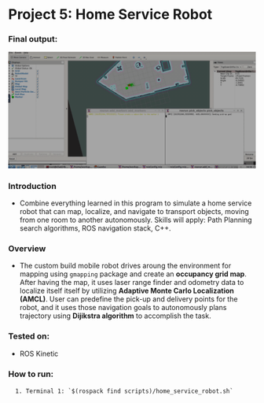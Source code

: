 # Project 5: Home Service Robot

### **Final output**:

![gif](https://github.com/kvnptl/robo_nd/blob/master/src/project5_home_service_robot/home-service-robot.gif)

### Introduction
   - Combine everything learned in this program to simulate a home service robot that can map, localize, and navigate to transport objects, moving from one room to another autonomously. Skills will apply: Path Planning search algorithms, ROS navigation stack, C++.
   
### Overview
   - The custom build mobile robot drives aroung the environment for mapping using `gmapping` package and create an **occupancy grid map**. After having the map, it uses laser range finder and odometry data to localize itself itself by utilizing **Adaptive Monte Carlo Localization (AMCL)**. User can predefine the pick-up and delivery points for the robot, and it uses those navigation goals to autonomously plans trajectory using **Dijikstra algorithm** to accomplish the task. 
   
### Tested on:
   - ROS Kinetic
   
### **How to run**:
      1. Terminal 1: `$(rospack find scripts)/home_service_robot.sh`
    

